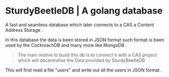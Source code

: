 # SturdyBeetleDB | A golang database

A fast and seamless database which later connects to a CAS a Content Address Storage . 

In this database the data is been stored in JSON format such format is been used by the CockroachDB and many more like MongoDB . 

> The main motive to build this db is to connect it with a CAS project which will decentralise the Data provided by SturdyBeetleDB 

This will first read a file "users" and write out all the users in JSON format . 

